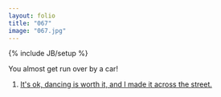 ```yaml
---
layout: folio
title: "067"
image: "067.jpg"
---
```

{% include JB/setup %}

<div class="copy">
	<p>You almost get run over by a car!</p>
</div>

<div class="choice">
	<ol>
		<li><a href="068.html">
			It's ok, dancing is worth it, and I made it across the street.
</a></li>
	</ol>
</div>